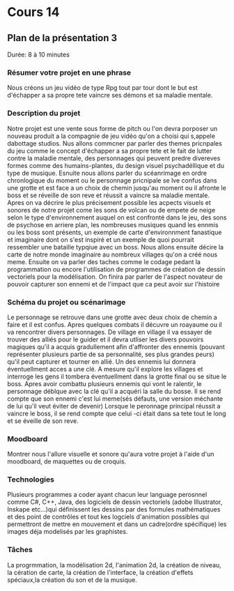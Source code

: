 # Cours 14
## Plan de la présentation 3
Durée: 8 à 10 minutes
### Résumer votre projet en une phrase
Nous créons un jeu vidéo de type Rpg tout par tour dont le but est d'échapper a sa propre tete vaincre ses démons et sa maladie mentale.  
### Description du projet 
Notre projet est une vente sous forme de pitch ou l'on devra porposer un nouveau produit a la compagnie de jeu vidéo qu'on a choisi qui s,appele dabottage studios. Nus allons commcner par parler des themes pricnpales du jeu comme le concept d'échapper a sa propre tete et le fait de lutter contre la maladie mentale, des personnages qui peuvent predre divereves formes comme des humains-plantes, du design visuel psychadéllique et du type de musique. Esnuite nous allons parler du scéanrimage en ordre chronlogique du moment ou le personnage pricnipale se lve confus dans une grotte et est face a un choix de chemin jusqu'au moment ou il afronte le boss et se réveille de son reve et réussit a vaincre sa maladie mentale. Apres on va décrire le plus précisement possible les acpects visuels et sonores de notre projet come les sons de volcan ou de empete de neige selon le type d'environnement auquel on est confronté dans le jeu, des sons de psychose en arriere plan, les nombreuses musiques quand les ennmis ou les boss sont présents, un exemple de carte d'environnment fanastique et imaginaire dont on s'est inspiré et un exemple de quoi pourrait ressembler une bataille typqiue avec un boss. Nous allons ensuite décire la carte de notre monde imaginaire au nombreux villages qu'on a créé nous meme. Ensuite on va parler des taches comme le codage pedant la programmation ou encore l'utilisation de programmes de création de dessin vectoriels pour la modélisation. On finira par parler de l'aspect novateur de pouvoir capturer son ennemi et de l'impact que ca peut avoir sur l'histoire
### Schéma du projet ou scénarimage
Le personnage se retrouve dans une grotte avec deux choix de chemin a faire et il est confus. Apres quelques combats il décuvre un roayaume ou il va rencontrer divers personnages. De village en village il va essayer de trouver des alliés pour le guider et il devra utliser les divers pouvoirs magiques qu'il a acquis gradullement afin d'affronter des ennemis (pouvant représenter plusieurs partie de sa personnalité, ses plus grandes peurs) qu'il peut capturer et tourner en allié. Un des ennemis lui donnera éventuellment acces a une clé. A mesure qu'il explore les villages et interroge les gens il tombera éventuellment dans la grotte final ou se situe le boss. Apres avoir combattu plusieurs ennemis qui vont le ralentir, le personnage déblque avec la clé qu'il a acquéri la salle du bosse. Il se rend compte que son ennemi c'est lui meme(sés défauts, une version méchante de lui qu'il veut éviter de devenir) Lorsque le peronnage principal réussit a vaincre le boss, il se rend compte que celui -ci était dans sa tete tout le long et se éveille de son reve.
### Moodboard
Montrer nous l'allure visuelle et sonore qu'aura votre projet à l'aide d'un moodboard, de maquettes ou de croquis.
### Technologies 
Plusieurs programmes a coder ayant chacun leur language perosnnel comme C#, C++, Java, des logiciels de dessin vectoriels (adobe Illustrator, Inskape etc...)qui définissent les dessins par des formules mathématiques et des point de contrôles et tout kes logciels d'animation possibles qui permettront de mettre en mouvement et dans un cadre(ordre spécifique) les images déja modelisés par les graphistes.
### Tâches
La progrmmation, la modélisation 2d, l'animation 2d, la création de niveau, la cération de carte, la création de l'interface, la création d'effets spéciaux,la création du son et de la musique.
